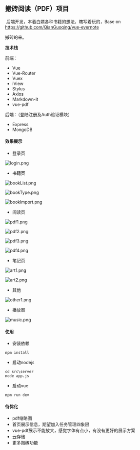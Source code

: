 ## 搬砖阅读（PDF）项目

​	后端开发，本着白嫖各种书籍的想法，瞎写着玩的，Base on  https://github.com/QianGuoqing/vue-evernote

搬砖的来。

**技术栈**

前端：

- Vue
- Vue-Router
- Vuex
- iView
- Stylus
- Axios
- Markdown-it
- vue-pdf

后端：（登陆注册及Auth验证模块）

- Express
- MongoDB



#### 效果展示

- 登录页

![login.png](https://i.loli.net/2021/04/15/lCJMqdTKycFVH4w.png)



- 书籍页

![bookList.png](https://i.loli.net/2021/04/15/VgTGmj4UOP7rKQN.png)

![bookType.png](https://i.loli.net/2021/04/15/2wmzr9LtlSPE3ZH.png)

![bookImport.png](https://i.loli.net/2021/04/15/1B2jWxclwRCFUeI.png)

- 阅读页

![pdf1.png](https://i.loli.net/2021/04/15/HkqQRgoY1e4UtSG.png)

![pdf2.png](https://i.loli.net/2021/04/15/KLmVZXy5xwhoCIB.png)

![pdf3.png](https://i.loli.net/2021/04/15/1E6C8scBhTXQdWM.png)

![pdf4.png](https://i.loli.net/2021/04/15/UOv9MiV5HWXta3C.png)

- 笔记页

![art1.png](https://i.loli.net/2021/04/15/3WZfYVw7zv6KGuR.png)

![art2.png](https://i.loli.net/2021/04/15/jPEYyiq1QdWmUOA.png)

- 其他

![other1.png](https://i.loli.net/2021/04/15/fnhdtN5s7bTajvx.png)

- 播放器

![music.png](https://i.loli.net/2021/04/15/Iu9cUKnMTdkmPB4.png)

#### 使用

- 安装依赖

```
npm install
```

- 启动nodejs

```
cd src\server
node app.js
```

- 启动vue

```shell
npm run dev
```



#### 待优化

- pdf缩略图
- 首页展示信息，期望加入任务管理四象限
- vue-pdf展示不能放大，感觉字体有点小，有没有更好的展示方案
- 云存储
- 更多搬砖功能
